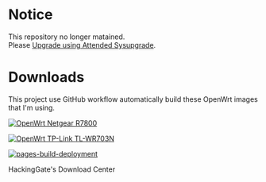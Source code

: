 # Notice

This repository no longer matained.  
Please [Upgrade using Attended Sysupgrade](https://openwrt.org/docs/guide-user/installation/attended.sysupgrade).

# Downloads

This project use GitHub workflow automatically build these OpenWrt images that I'm using.

[![OpenWrt Netgear R7800](https://github.com/HackingGate/Downloads/actions/workflows/openwrt-netgear_r7800-imagebuilder.yml/badge.svg)](https://github.com/HackingGate/Downloads/actions/workflows/openwrt-netgear_r7800-imagebuilder.yml)

[![OpenWrt TP-Link TL-WR703N](https://github.com/HackingGate/Downloads/actions/workflows/openwrt-tplink_tl-wr703n-imagebuilder.yml/badge.svg)](https://github.com/HackingGate/Downloads/actions/workflows/openwrt-tplink_tl-wr703n-imagebuilder.yml)

[![pages-build-deployment](https://github.com/HackingGate/Downloads/actions/workflows/pages/pages-build-deployment/badge.svg)](https://github.com/HackingGate/Downloads/actions/workflows/pages/pages-build-deployment)

HackingGate's Download Center
